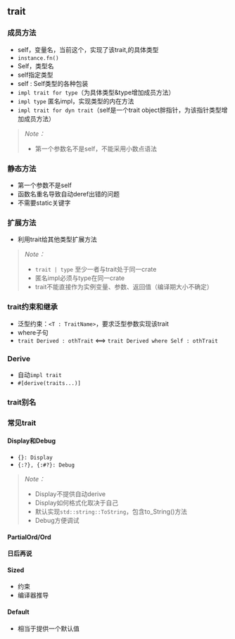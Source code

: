 ## trait

### 成员方法
- self，变量名，当前这个，实现了该trait,的具体类型
- `instance.fn()`
- Self，类型名
- self指定类型 
- self : Self类型的各种包装
- `impl trait for type`（为具体类型&type增加成员方法）
- `impl type` 匿名impl，实现类型的内在方法
- `impl trait for dyn trait`（self是一个trait object胖指针，为该指针类型增加成员方法）

> *Note：*
> - 第一个参数名不是self，不能采用小数点语法

### 静态方法
- 第一个参数不是self
- 函数名重名导致自动deref出错的问题
- 不需要static关键字

### 扩展方法
- 利用trait给其他类型扩展方法

> *Note：*
> - `trait | type` 至少一者与trait处于同一crate
> - 匿名impl必须与type在同一crate
> - trait不能直接作为实例变量、参数、返回值（编译期大小不确定）

### trait约束和继承
- 泛型约束：`<T : TraitName>`，要求泛型参数实现该trait
- where子句
- `trait Derived : othTrait` <==> `trait Derived where Self : othTrait`

### Derive
- 自动`impl trait`
- `#[derive(traits...)]`

### trait别名

### 常见trait
#### Display和Debug
- `{}: Display`
- `{:?}, {:#?}: Debug`  

> *Note：*     
> - Display不提供自动derive
> - Display如何格式化取决于自己
> - 默认实现`std::string::ToString`，包含to_String()方法
> - Debug方便调试

#### PartialOrd/Ord
**日后再说**

#### Sized
- 约束
- 编译器推导

#### Default
- 相当于提供一个默认值